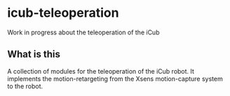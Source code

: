 # icub-teleoperation

Work in progress about the teleoperation of the iCub

## What is this

A collection of modules for the teleoperation of the iCub robot.
It implements the motion-retargeting from the Xsens motion-capture system to the robot.

